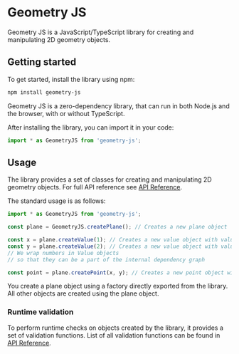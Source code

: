 # Geometry JS

Geometry JS is a JavaScript/TypeScript library for creating and manipulating 2D geometry objects.  

## Getting started

To get started, install the library using npm:

```bash
npm install geometry-js
```

Geometry JS is a zero-dependency library, that can run in both Node.js and the browser, with or without TypeScript.

After installing the library, you can import it in your code:

```typescript
import * as GeometryJS from 'geometry-js';
```

## Usage

The library provides a set of classes for creating and manipulating 2D geometry objects. For full API reference see [API Reference](https://geometryjs.jiricekcz.dev/api/).

The standard usage is as follows:

```typescript
import * as GeometryJS from 'geometry-js';

const plane = GeometryJS.createPlane(); // Creates a new plane object

const x = plane.createValue(1); // Creates a new value object with value 1
const y = plane.createValue(2); // Creates a new value object with value 2
// We wrap numbers in Value objects
// so that they can be a part of the internal dependency graph

const point = plane.createPoint(x, y); // Creates a new point object with coordinates (1, 2)
```

You create a plane object using a factory directly exported from the library. All other objects are created using the plane object.

### Runtime validation

To perform runtime checks on objects created by the library, it provides a set of validation functions. List of all validation functions can be found in [API Reference](https://geometryjs.jiricekcz.dev/api/modules).
